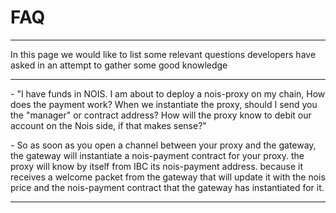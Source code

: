 # FAQ

---

In this page we would like to list some relevant questions developers have asked
in an attempt to gather some good knowledge

---
\- "I have funds in NOIS. I am about to deploy a nois-proxy on my chain, How does the payment work? When we instantiate the proxy, should I send you the "manager" or contract address? How will the proxy know to debit our account on the Nois side, if that makes sense?"

\- So as soon as you open a channel between your proxy and the gateway, the gateway will instantiate a nois-payment contract for your proxy. the proxy will know by itself from IBC its nois-payment address. because it receives a welcome packet from the gateway that will update it with the nois price and the nois-payment contract that the gateway has instantiated for it.

---
